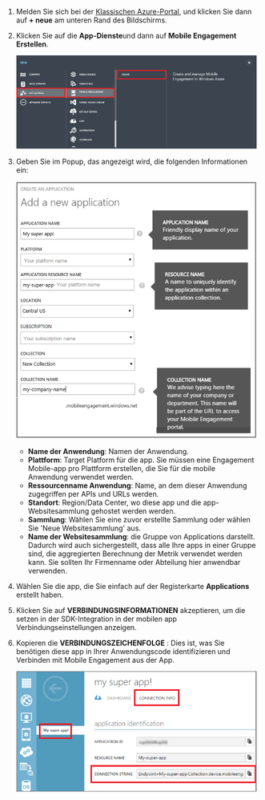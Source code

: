 1. Melden Sie sich bei der [Klassischen Azure-Portal](https://manage.windowsazure.com), und klicken Sie dann auf **+ neue** am unteren Rand des Bildschirms.

2. Klicken Sie auf die **App-Dienste**und dann auf **Mobile Engagement** **Erstellen**.

    ![](./media/mobile-engagement-create-app-in-portal/create-mobile-engagement-app.png)

3. Geben Sie im Popup, das angezeigt wird, die folgenden Informationen ein:

    ![](./media/mobile-engagement-create-app-in-portal/create-azme-popup.png)

    - **Name der Anwendung**: Namen der Anwendung. 
    - **Plattform**: Target Platform für die app. Sie müssen eine Engagement Mobile-app pro Plattform erstellen, die Sie für die mobile Anwendung verwendet werden. 
    - **Ressourcenname Anwendung**: Name, an dem dieser Anwendung zugegriffen per APIs und URLs werden. 
    - **Standort**: Region/Data Center, wo diese app und die app-Websitesammlung gehostet werden werden.
    - **Sammlung**: Wählen Sie eine zuvor erstellte Sammlung oder wählen Sie 'Neue Websitesammlung' aus.
    - **Name der Websitesammlung**: die Gruppe von Applications darstellt. Dadurch wird auch sichergestellt, dass alle Ihre apps in einer Gruppe sind, die aggregierten Berechnung der Metrik verwendet werden kann. Sie sollten Ihr Firmenname oder Abteilung hier anwendbar verwenden.

4. Wählen Sie die app, die Sie einfach auf der Registerkarte **Applications** erstellt haben.

5. Klicken Sie auf **VERBINDUNGSINFORMATIONEN** akzeptieren, um die setzen in der SDK-Integration in der mobilen app Verbindungseinstellungen anzeigen.

6. Kopieren die **VERBINDUNGSZEICHENFOLGE** : Dies ist, was Sie benötigen diese app in Ihrer Anwendungscode identifizieren und Verbinden mit Mobile Engagement aus der App.

    ![](./media/mobile-engagement-create-app-in-portal/app-connection-info-page.png)

